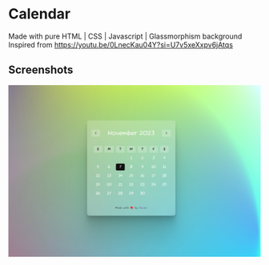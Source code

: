 # Calendar
Made with pure HTML | CSS | Javascript | Glassmorphism background <br>
Inspired from https://youtu.be/0LnecKau04Y?si=U7v5xeXxpv6jAtqs

## Screenshots
  <center><img src="./assets/Screenshot 2023-11-07 134216.png" alt="calendar"></center>